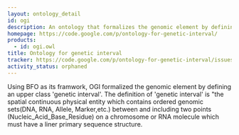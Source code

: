 ```yaml
---
layout: ontology_detail
id: ogi
description: An ontology that formalizes the genomic element by defining an upper class genetic interval
homepage: https://code.google.com/p/ontology-for-genetic-interval/
products:
  - id: ogi.owl
title: Ontology for genetic interval
tracker: https://code.google.com/p/ontology-for-genetic-interval/issues/list
activity_status: orphaned
---
```


Using BFO as its framwork, OGI formalized the genomic element by defining an upper class 'genetic interval'. The definition of 'genetic interval' is "the spatial continuous physical entity which contains ordered genomic sets(DNA, RNA, Allele, Marker,etc.) between and including two points (Nucleic_Acid_Base_Residue) on a chromosome or RNA molecule which must have a liner primary sequence structure.
